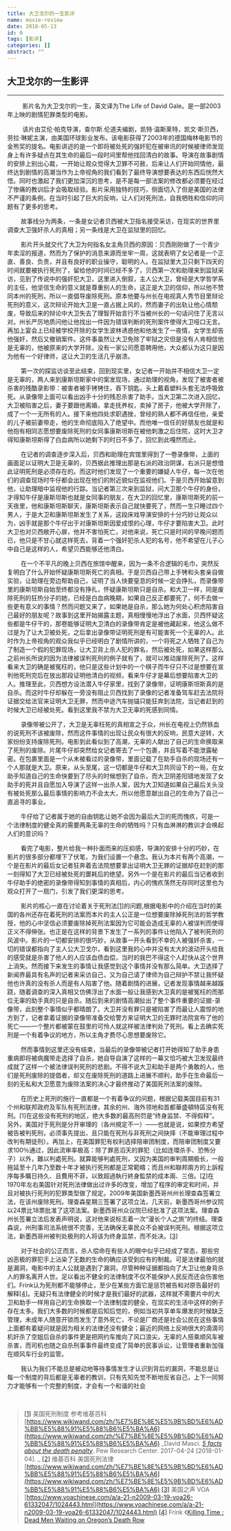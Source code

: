 ```yaml
---
title: 大卫戈尔的一生影评
name: movie-review
date: 2018-05-13
id: 0
tags: [影评]
categories: []
abstract: ""
---
```



大卫戈尔的一生影评
---------

* * *

         影片名为大卫戈尔的一生，英文译为The Life of David Gale。是一部2003年上映的剧情犯罪类型的电影。

         该片由艾伦·帕克导演，查尔斯.伦道夫编剧，凯特·温斯莱特，凯文·斯贝西，劳拉·琳妮主演，由美国环球影业发布。该电影获得了2003年的德国梅林电影节的金熊奖的提名。电影讲述的是一个即将被处死的强奸犯在被审讯的时候被律师发现身上有许多疑点在其生命的最后一段时间里帮他找回清白的故事。导演在故事剧情的安排上别出心裁，一开始让观众觉得大卫罪不可赦，后来让人们开始同情他，最终达到剧情的高潮当作为上帝视角的我们看到了最终导演想要表达的东西后恍然大悟。同时也激起了我们更加深沉的思考，是不是每一部法案的修改都必须要在经过了惨痛的教训后才会吸取经验。影片采用独特的技巧，侧面切入了但是美国的法律不严谨的条例，在当时引起了巨大的反响，让人们对死刑法，自我牺牲和信仰的问题有了更多的思考。

        故事线分为两条，一条是女记者贝西被大卫指名接受采访，在现实的世界里调查大卫强奸杀人的真相；另一条线是大卫在监狱里的回忆。

        影片开头就交代了大卫为何指名女主角贝西的原因：贝西刚刚做了一个青少年卖淫的报道，然而为了保护的消息来源而坐牢一周，这就表明了女记者是一个正直、善良、负责，并且有良好的职业操守，聪明的人。在监狱里大卫只剩下四天的时间就要被执行死刑了，留给他的时间已经不多了，贝西第一次和助理来到监狱采访，见到了传说中的强奸犯大卫，这里进入倒叙，主人公大卫，曾经是大学哲学系的主任，他坚信生命的意义就是尊重别人的生命，这正是大卫的信仰，所以他不赞同本州的死刑，所以一直倡导废除死刑。原本他要与州长在电视真人秀节目里辩论死刑的意义，这次辩论开始大卫是一直占据上风的，然而妻子的出轨让他心情颓废，导致后来的辩论中大卫失去了理智开始言行不当被州长的一句话问住了无言以对。州长严厉地质问他让他找出一件因为错误判断的死刑案件使得大卫哑口无言。再加上宴会上已经被学校开除的女学生波林诱惑他和他发生了一夜情，女学生却告他强奸，然后又撤销案件。这件事虽然让大卫免除了牢狱之灾但是没有人肯相信他是无辜的，他被原来的大学开除，没有一家公司愿意聘用他，大众都认为这只是因为他有一个好律师，这让大卫的生活几乎崩溃。

        第一次的探监访谈至此结束，回到现实里，女记者一开始并不相信大卫一定是无辜的，两人来到康斯坦斯家中的案发现场，通过助理的视角，发现了被害者被杀害的残酷录影带：被害者被手铐铐住，吞下钥匙，头上戴着塑料头套无法呼吸致死。从录像带上面可以看出凶手十分的残忍杀害了助手。当大卫第二次进入回忆，大卫被陷害之后，妻子要跟他离婚，拿走抚养权，卖掉了房子，他被大学开除了，成了一个一无所有的人。接下来他四处求职遇挫，曾经的熟人都不再信任他，亲爱的儿子被前妻带走，他的生命彻底陷入了绝望中。而他唯一信任的好朋友也就是和他抱有相同志愿想要废除死刑的女同事康斯坦斯在被他刺激之后住院，这时大卫才得知康斯坦斯得了白血病所以她剩下的时日不多了，回忆到此嘎然而止。

        在记者的调查逐步深入后，贝西和助理在宾馆里得到了一卷录像带，上面的画面足以证明大卫是无辜的，贝西据此推理出那是右派的政治阴谋，右派只是想借此证明死刑是必须存在的。而这时他们发现了一个重要的嫌疑人牛仔，每一次在他们的调查现场时牛仔都会出现在他们的附近貌似在监视他们。于是贝西开始留意到他，让助理暗中监视他的行踪。当记者第三次来到监狱，问大卫那个牛仔的身份，才得知牛仔是康斯坦斯也就是女同事的朋友，在大卫的回忆里，康斯坦斯死的前一天夜里，他和康斯坦斯聊天，康斯坦斯表示自己就快要死了，然而一生只睡过四个男人，于是大卫和康斯坦斯发生了关系，这段床戏导演安排的十分巧妙让观众以为，凶手就是那个牛仔出于对康斯坦斯因爱成恨的心理，牛仔才要陷害大卫。此时大卫也对贝西敞开心扉，他并不害怕死亡，对他来说，死亡只是时间的早晚问题而已，他只是不甘心就这样死去，背着一个强奸犯杀人犯的名号，他不希望在儿子心中自己是这样的人，希望贝西能够还他清白。

        在一个不平凡的晚上贝西在旅馆中醒来，因为一条不合逻辑的毛巾，突然反复明白了什么开始怀疑康斯坦斯死亡的真相。于是贝西自己带上手铐和头套亲自做实验，让助理在旁边帮助自己，证明了当人快要窒息的时候一定会挣扎，而录像带里的康斯坦斯自始至终都没有挣扎，怀疑康斯坦斯只是自杀。和大卫一样，同是废除死刑的狂热分子的她，已经是白血病晚期，如果自己反正都要死了，何不去做一些更有意义的事情？然而问题又来了，如果她是自杀，那么她为何处心积虑陷害自己最好的朋友呢？故事到这里开始揭露主题，真相慢慢地浮出了水面，贝西怀疑这些都是牛仔干的，那卷能够证明大卫清白的录像带肯定是被他藏起来，他这么做不过是为了让大卫被处死，之后拿出录像带证明死刑是有可能害死一个无辜的人。此时作为上帝视角的观众我似乎已经明白了剧情所讲的，一个将死之人牺牲了自己为了制造一个假的犯罪现场，让大卫背上杀人犯的罪名，然后被处死，如果这样那么之前州长所说的因为法律被误判死刑的例子就有了，就可以推动废除死刑了。这样看来大卫的确是被冤枉的，他只是这些计划中的一个棋子而牛仔只不过是想要在宣判他死刑完后在放出那段证明他清白的视频，看来牛仔才是幕后想要陷害大卫的人。推理至此，贝西想方设法潜入牛仔家里，找到了录像带，证明康斯坦斯真的是自杀。而这时牛仔却躲在一旁没有阻止贝西找到了录像的记者准备驾车赶去法院将证据交给法官来证明大卫无罪，然而中途汽车抛锚只能狂奔到法院，当记者赶到的时候大卫已经被处死。看到这里我不禁为大卫无辜的死感到同情。

        录像带被公开了，大卫是无辜枉死的真相宣之于众，州长在电视上仍然铁血的说死刑不该被废除，然而这件事情的出现让民众有很大的反响，民意大逆转，大家纷纷支持废除死刑。电影到此看似到了高潮，无辜的人献出了自己的生命换取来了死刑的废除。片尾牛仔却突然给女记者寄去了一个包裹，并且写着不能泄露秘密。在包裹里面是一个从未被看过的录像带，里面记载了在助手自杀的现场还有一个人那就是大卫。原来，从头至尾，这一切都是牛仔和大卫共同设下的一局，在女助手知道自己的生命快要到了尽头的时候想到了自杀，而大卫阴差阳错地发现了女助手的死并且自愿加入导演了这样一出杀人案，因为大卫知道如果自己最后关头没有被处死那么最后事情的影响力不会太大，所以他愿意献出自己的生命为了自己一直追寻的事业。

        牛仔给了记者属于她的自由钥匙让她不会因为最后大卫的死而愧疚，可是一个法律制度的健全真的需要两条无辜的生命的牺牲吗？只有血淋淋的教训才会唤起人们的意识吗？

        看完了电影，整片给我一种扑面而来的压抑感，导演的安排十分的巧妙，在影片的很多部分都埋下了伏笔，为我们设置一个悬念。我认为本片有两个高潮，一个是在影片的最后女记者狂奔着去法院想要拿出证明大卫无罪的证据却在赶到的那一刻得知了大卫已经被处死的噩耗后的绝望。另外一个是在影片的最后当记者收到牛仔助手的绝密的录像带得知到事情的真相后，内心的愧疚荡然无存同时这里也为观众打开了一扇门，引发了我们更深的思考。

        影片的核心一直在讨论着关于死刑法[\[1\]](#_ftn1)的问题,根据电影中的介绍在当时的美国的各州还存在着死刑的法案而本片的主人公正是一位想要废除掉死刑法的哲学教授，他的心中坚信必须要废除掉死刑法案因为它可能会造成无辜的人被误判而使得正义不得伸张。也正是在这样的背景下发生了一系列的事件让他陷入了被判死刑的风波中。影片的一切都安排的很巧妙，从故事一开头看到不幸的人被强奸杀害，一切的错误都指向了主人公大卫戈尔，看到这里我的心中并没有太大的波动开头给我的感受就是杀害了他人的人应该血债血偿，当时的我巴不得这个人赶快从这个世界上消失。然而接下来发生的事情让我感觉到这个事情并没有那么简单。大卫选择了新闻界最具有名声的记者来采访自己，又为自己请了律师为自己辩护不禁让我怀疑他也许真的没有杀人而是有人陷害了他。随着剧情的进展，记者发现事情越来越蹊跷，随着调查的深入真相又仿佛浮出了水面一般让我感到大卫真的是被冤枉的而那位无辜的助手真的只是自杀。随后到来的剧情高潮扯出了整个事件重要的证据-录像带，此刻整个事情似乎都晴朗了。大卫并没有罪只是被陷害了而最让人震惊的地方到了，记者拿着证据的录像带准备交给警方来证明大卫的无罪时法院宣布了他的死亡——一个整片都被蒙在鼓里的可怜人就这样被法律判处了死刑。看上去确实死刑是一个有着争议的地方，所以主角才费尽心思想要废除它。

        然而事情到这里还没有结束，当最后的录像带被记者打开她得知了助手身患重病即将被病魔带走选择了自杀，她自导自演了这样的一幕又恰巧被大卫发现最终成就了这样一个被法律误判死刑的悲剧。不得不说大卫和助手是两个勇敢的人，他们是死刑废除的提倡者，却又在废除死刑的道路上进展不顺利，助手在生命最后一刻的无私和大卫愿意为废除法案的决心才最终推动了美国死刑法案的废除。

        在历史上死刑的施行一直都是一个有着争议的问题，根据记载美国目前有31个州和联邦政府及军队有死刑法律，其余的州、海外领地和首都華盛頓特區没有死刑。\[1\]在这些没有死刑的地区，绝大多数的最高刑罚是“终身监禁、不得假释”。另外，美国对于死刑是分开审理的（各州規定不一）——也就是说，如果控方希望被告被判死刑，必须事先提出，且只能在死刑与非死刑之间抉择（不能审理过程中改判有期徒刑）。再加上，在美国罪犯有权利选择陪审团制度，而陪审团制度又要求100％通过，因此流审率极高：除了罪恶滔天的罪犯（比如连環杀手、恐怖分子）以外，難以判處死刑。就算能够判處死刑，又因为美国的审判周期极长，一般拖延至十几年乃至数十年才被执行死刑都是正常範疇；而且州和聯邦兩方的上訴程序每多曠日持久、且費用不菲，以致超過執行終身監禁的成本兩、三倍。[\[2\]](#_ftn2)在1970年左右美国针对死刑法律做出过许多的改变，增加了程序的审定和时间，并且对被执行死刑的犯罪类型做了规定。2009年美国新墨西哥州州长理查森签署立法，在该州废除死刑。理查森星期三签署了这项立法，几天前，新墨西哥州参议院以24票比18票批准了这项法案。新墨西哥州众议院已经批准了这项法案。理查森州长签署立法后发表声明说，这对他来说标志着一次“漫长个人之旅”的终结。理查森说，州刑事司法系统很不完善，无法确保无辜民众不会被误判死刑。根据这项立法，新墨西哥州被判处极刑的人将该为终身监禁，而不处决。[\[3\]](#_ftn3)

        对于社会的公正而言，杀人偿命在有些人的眼中似乎已经成了常态，那些穷凶恶极的罪犯手上沾染了无数的生命的确应该受到应有的制裁。可是法律最怕的就是漏洞，电影中的主人公就是遇到了漏洞，尽管种种证据都指向了大卫让他身背杀人的罪名离开人世。足以看出不健全的法律制度不仅不能保护人民反而还会伤害他们。Frink认为死刑都不能够停止，至少在某些方面它是惩罚被告和对原告最好的解释[\[4\]](#_ftn4)。无疑只有法律健全的时候才是我们最好的武器，这样就不需要片中的大卫和助手一样用自己的生命换取一个法律制度的健全，在现实的生活中这样的例子存在太多。我们大多数的时候都是后知后觉的，例如当初共享单车爆发的时候缺乏管理，未成年人随意开锁而发生了意外死亡，不论是厂商还是社会公民在这些事情上面都有着疑问就是因为相关的法律还没有健全；最近的网络上反响很大的滴滴司机奸杀了空姐后自杀的事件更是把网约车推向了风口浪尖，无辜的人搭乘顺风车被杀害，而司机也随之自杀刑事事件最终变成了简单的民事诉讼，让管理者重新加强在顺风车行业的监管。

        我认为我们不能总是被动地等待事情发生才认识到背后的漏洞，不能总是让每一个制度的背后都是无辜者的教训，只有先知先觉不断地反省自己，上下一同努力才能够有一个完整的制度，才会有一个和谐的社会

   

> [\[1\]](#_ftnref1) 美国死刑制度 参考维基百科[https://www.wikiwand.com/zh/%E7%BE%8E%E5%9B%BD%E6%AD%BB%E5%88%91%E5%88%B6%E5%BA%A6](https://www.wikiwand.com/zh/%E7%BE%8E%E5%9B%BD%E6%AD%BB%E5%88%91%E5%88%B6%E5%BA%A6) _David Masci. _[_5 facts about the death penalty_](http://www.pewresearch.org/fact-tank/2015/05/28/5-facts-about-the-death-penalty/)_. Pew Research Center. 2017-04-24 \[2018-01-04\]. _ [\[2\]](#_ftnref2) 维基百科 美国死刑法律 [https://www.wikiwand.com/zh/%E7%BE%8E%E5%9B%BD%E6%AD%BB%E5%88%91%E5%88%B6%E5%BA%A6](https://www.wikiwand.com/zh/%E7%BE%8E%E5%9B%BD%E6%AD%BB%E5%88%91%E5%88%B6%E5%BA%A6) [\[3\]](#_ftnref3) 美国之声 VOA [https://www.voachinese.com/a/a-21-n2009-03-19-voa26-61332047/1024443.html](https://www.voachinese.com/a/a-21-n2009-03-19-voa26-61332047/1024443.html) [\[4\]](#_ftnref4) Frink 《[Killing Time : Dead Men Waiting on Oregon’s Death Row](http://wweek.com/editorial/3411/10288/)